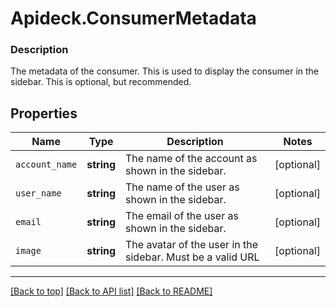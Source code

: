 # Apideck.ConsumerMetadata

### Description

The metadata of the consumer. This is used to display the consumer in the sidebar. This is optional, but recommended.

## Properties
Name | Type | Description | Notes
------------ | ------------- | ------------- | -------------
`account_name` | **string** | The name of the account as shown in the sidebar. | [optional] 
`user_name` | **string** | The name of the user as shown in the sidebar. | [optional] 
`email` | **string** | The email of the user as shown in the sidebar. | [optional] 
`image` | **string** | The avatar of the user in the sidebar. Must be a valid URL | [optional] 





---

[[Back to top]](#) [[Back to API list]](../../../../README.md#documentation-for-api-endpoints) [[Back to README]](../../../../README.md)


